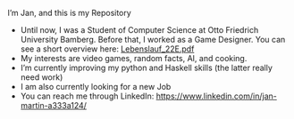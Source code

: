 <!--- - 👋 Hi, I’m @UB-JM
- 👀 I’m interested in ...
- 🌱 I’m currently learning ...
- 💞️ I’m looking to collaborate on ...
- 📫 How to reach me ... --->

I’m Jan, and this is my Repository
- Until now, I was a Student of Computer Science at Otto Friedrich University Bamberg. Before that, I worked as a Game Designer.
You can see a short overview here: [Lebenslauf_22E.pdf](https://github.com/UB-JM/UB-JM/files/8134429/Lebenslauf_22E.pdf)
- My interests are video games, random facts, AI, and cooking. 
- I’m currently improving my python and Haskell skills (the latter really need work)
- I am also currently looking for a new Job 
- You can reach me through LinkedIn: https://www.linkedin.com/in/jan-martin-a333a124/


<!---
UB-JM/UB-JM is a ✨ special ✨ repository because its `README.md` (this file) appears on your GitHub profile.
You can click the Preview link to take a look at your changes.
--->

